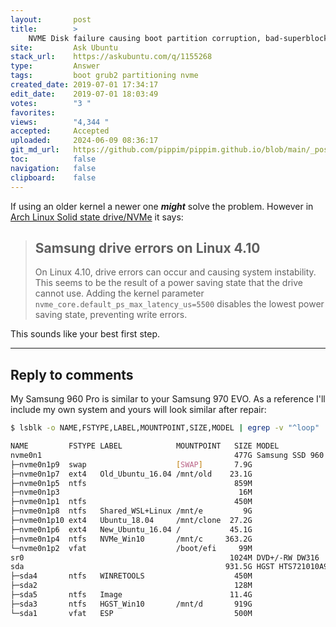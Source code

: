 ```yaml
---
layout:       post
title:        >
    NVME Disk failure causing boot partition corruption, bad-superblock error
site:         Ask Ubuntu
stack_url:    https://askubuntu.com/q/1155268
type:         Answer
tags:         boot grub2 partitioning nvme
created_date: 2019-07-01 17:34:17
edit_date:    2019-07-01 18:03:49
votes:        "3 "
favorites:    
views:        "4,344 "
accepted:     Accepted
uploaded:     2024-06-09 08:36:17
git_md_url:   https://github.com/pippim/pippim.github.io/blob/main/_posts/2019/2019-07-01-NVME-Disk-failure-causing-boot-partition-corruption_-bad-superblock-error.md
toc:          false
navigation:   false
clipboard:    false
---
```


If using an older kernel a newer one ***might*** solve the problem. However in [Arch Linux Solid state drive/NVMe](https://wiki.archlinux.org/index.php/Solid_state_drive/NVMe) it says:

> ## Samsung drive errors on Linux 4.10  
>   
> On Linux 4.10, drive errors can occur and causing system instability.  
> This seems to be the result of a power saving state that the drive  
> cannot use. Adding the kernel parameter  
> `nvme_core.default_ps_max_latency_us=5500` disables the lowest power  
> saving state, preventing write errors.  

This sounds like your best first step.


----------

## Reply to comments



My Samsung 960 Pro is similar to your Samsung 970 EVO. As a reference I'll include my own system and yours will look similar after repair:

``` bash
$ lsblk -o NAME,FSTYPE,LABEL,MOUNTPOINT,SIZE,MODEL | egrep -v "^loop"

NAME         FSTYPE LABEL            MOUNTPOINT   SIZE MODEL
nvme0n1                                           477G Samsung SSD 960 PRO 512GB               
├─nvme0n1p9  swap                    [SWAP]       7.9G 
├─nvme0n1p7  ext4   Old_Ubuntu_16.04 /mnt/old    23.1G 
├─nvme0n1p5  ntfs                                 859M 
├─nvme0n1p3                                        16M 
├─nvme0n1p1  ntfs                                 450M 
├─nvme0n1p8  ntfs   Shared_WSL+Linux /mnt/e         9G 
├─nvme0n1p10 ext4   Ubuntu_18.04     /mnt/clone  27.2G 
├─nvme0n1p6  ext4   New_Ubuntu_16.04 /           45.1G 
├─nvme0n1p4  ntfs   NVMe_Win10       /mnt/c     363.2G 
└─nvme0n1p2  vfat                    /boot/efi     99M 
sr0                                              1024M DVD+/-RW DW316  
sda                                             931.5G HGST HTS721010A9
├─sda4       ntfs   WINRETOOLS                    450M 
├─sda2                                            128M 
├─sda5       ntfs   Image                        11.4G 
├─sda3       ntfs   HGST_Win10       /mnt/d       919G 
└─sda1       vfat   ESP                           500M 
```

